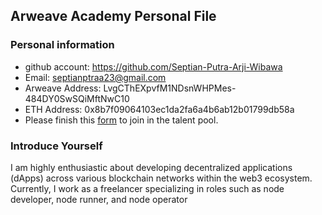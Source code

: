 ## Arweave Academy Personal File

### Personal information

- github account: https://github.com/Septian-Putra-Arji-Wibawa
- Email: septianptraa23@gmail.com
- Arweave Address: LvgCThEXpvfM1NDsnWHPMes-484DY0SwSQiMftNwC10
- ETH Address: 0x8b7f09064103ec1da2fa6a4b6ab12b01799db58a
- Please finish this [form](https://docs.google.com/forms/d/e/1FAIpQLSfWA5fIIcBgmRppm3jNz5vmf9Mai_QMVil-2pO4r7YKn_Zhtw/viewform?usp=sf_link) to join in the talent pool.

### Introduce Yourself
I am highly enthusiastic about developing decentralized applications (dApps) across various blockchain networks within the web3 ecosystem. Currently, I work as a freelancer specializing in roles such as node developer, node runner, and node operator